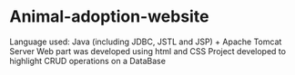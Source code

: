 # Animal-adoption-website
Language used: Java (including JDBC, JSTL and JSP) + Apache Tomcat Server
Web part was developed using html and CSS
Project developed to highlight CRUD operations on a DataBase
